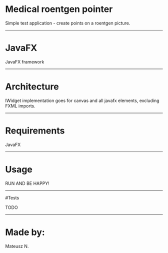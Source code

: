# Medical roentgen pointer

Simple test application - create points on a roentgen picture.

----------------------------

# JavaFX

JavaFX framework

--------------------------------------
# Architecture

IWidget implementation goes for canvas and all javafx elements, excluding FXML imports.


--------------------------------------
# Requirements

JavaFX

--------------------------
# Usage
RUN AND BE HAPPY!





------------------------------
#Tests

TODO

--------------------------

# Made by:

Mateusz N.